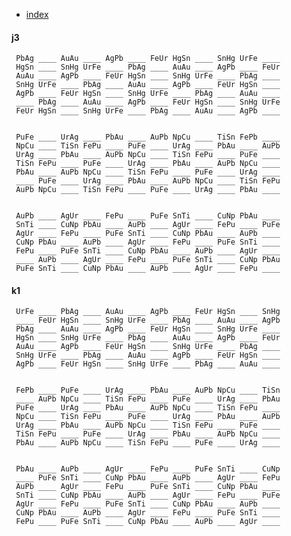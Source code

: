 
 - [index](index)

#### j3

     PbAg ____ AuAu ____ AgPb ____ FeUr HgSn ____ SnHg UrFe ____ 
     HgSn ____ SnHg UrFe ____ PbAg ____ AuAu ____ AgPb ____ FeUr 
     AuAu ____ AgPb ____ FeUr HgSn ____ SnHg UrFe ____ PbAg ____ 
     SnHg UrFe ____ PbAg ____ AuAu ____ AgPb ____ FeUr HgSn ____ 
     AgPb ____ FeUr HgSn ____ SnHg UrFe ____ PbAg ____ AuAu ____ 
     ____ PbAg ____ AuAu ____ AgPb ____ FeUr HgSn ____ SnHg UrFe 
     FeUr HgSn ____ SnHg UrFe ____ PbAg ____ AuAu ____ AgPb ____ 


     PuFe ____ UrAg ____ PbAu ____ AuPb NpCu ____ TiSn FePb ____ 
     NpCu ____ TiSn FePu ____ PuFe ____ UrAg ____ PbAu ____ AuPb 
     UrAg ____ PbAu ____ AuPb NpCu ____ TiSn FePu ____ PuFe ____ 
     TiSn FePu ____ PuFe ____ UrAg ____ PbAu ____ AuPb NpCu ____ 
     PbAu ____ AuPb NpCu ____ TiSn FePu ____ PuFe ____ UrAg ____ 
     ____ PuFe ____ UrAg ____ PbAu ____ AuPb NpCu ____ TiSn FePu 
     AuPb NpCu ____ TiSn FePu ____ PuFe ____ UrAg ____ PbAu ____ 


     AuPb ____ AgUr ____ FePu ____ PuFe SnTi ____ CuNp PbAu ____ 
     SnTi ____ CuNp PbAu ____ AuPb ____ AgUr ____ FePu ____ PuFe 
     AgUr ____ FePu ____ PuFe SnTi ____ CuNp PbAu ____ AuPb ____ 
     CuNp PbAu ____ AuPb ____ AgUr ____ FePu ____ PuFe SnTi ____ 
     FePu ____ PuFe SnTi ____ CuNp PbAu ____ AuPb ____ AgUr ____ 
     ____ AuPb ____ AgUr ____ FePu ____ PuFe SnTi ____ CuNp PbAu 
     PuFe SnTi ____ CuNp PbAu ____ AuPb ____ AgUr ____ FePu ____ 


#### k1

     UrFe ____ PbAg ____ AuAu ____ AgPb ____ FeUr HgSn ____ SnHg 
     ____ FeUr HgSn ____ SnHg UrFe ____ PbAg ____ AuAu ____ AgPb 
     PbAg ____ AuAu ____ AgPb ____ FeUr HgSn ____ SnHg UrFe ____ 
     HgSn ____ SnHg UrFe ____ PbAg ____ AuAu ____ AgPb ____ FeUr 
     AuAu ____ AgPb ____ FeUr HgSn ____ SnHg UrFe ____ PbAg ____ 
     SnHg UrFe ____ PbAg ____ AuAu ____ AgPb ____ FeUr HgSn ____ 
     AgPb ____ FeUr HgSn ____ SnHg UrFe ____ PbAg ____ AuAu ____ 


     FePb ____ PuFe ____ UrAg ____ PbAu ____ AuPb NpCu ____ TiSn 
     ____ AuPb NpCu ____ TiSn FePu ____ PuFe ____ UrAg ____ PbAu 
     PuFe ____ UrAg ____ PbAu ____ AuPb NpCu ____ TiSn FePu ____ 
     NpCu ____ TiSn FePu ____ PuFe ____ UrAg ____ PbAu ____ AuPb 
     UrAg ____ PbAu ____ AuPb NpCu ____ TiSn FePu ____ PuFe ____ 
     TiSn FePu ____ PuFe ____ UrAg ____ PbAu ____ AuPb NpCu ____ 
     PbAu ____ AuPb NpCu ____ TiSn FePu ____ PuFe ____ UrAg ____ 


     PbAu ____ AuPb ____ AgUr ____ FePu ____ PuFe SnTi ____ CuNp 
     ____ PuFe SnTi ____ CuNp PbAu ____ AuPb ____ AgUr ____ FePu 
     AuPb ____ AgUr ____ FePu ____ PuFe SnTi ____ CuNp PbAu ____ 
     SnTi ____ CuNp PbAu ____ AuPb ____ AgUr ____ FePu ____ PuFe 
     AgUr ____ FePu ____ PuFe SnTi ____ CuNp PbAu ____ AuPb ____ 
     CuNp PbAu ____ AuPb ____ AgUr ____ FePu ____ PuFe SnTi ____ 
     FePu ____ PuFe SnTi ____ CuNp PbAu ____ AuPb ____ AgUr ____ 


